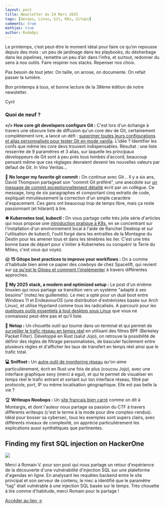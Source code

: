 ```yaml
---
layout: post
title: Newsletter du 24 Mars 2025
tags: [devops, Linux, Git, K8s, Gitops]
comments: true
mathjax: true
author: RudeOps
---
```


Le printemps, c’est peut-être le moment idéal pour faire ce qu’on repousse depuis des mois : un peu de jardinage dans les playbooks, du désherbage dans les pipelines, remettre un peu d’air dans l’infra, et surtout, redonner du sens à nos outils. Faire respirer nos stacks. Repenser nos choix.

Pas besoin de tout jeter. On taille, on arrose, on documente. On refait passer la lumière.  

Bon printemps à tous, et bonne lecture de la 38ème édition de notre newsletter.  

Cyril  

### Quoi de neuf ?

**</> How core git developers configure Git :** C'est lors d'un échange à travers une obscure liste de diffusion qu'un core dev de Git, certainement complètement ivre, a lancé un défi :  [supprimer toutes leurs configurations et alias personnalisés pour tester Git en mode vanilla](https://blog.gitbutler.com/how-git-core-devs-configure-git/). L'idée ? Identifier les confs que même les core devs trouvent indispensables. Résultat : une liste resserrée de 9 paramètres et 3 alias, sur laquelle les principaux développeurs de Git sont à peu près tous tombés d’accord, beaucoup pensant même que ces réglages devraient devenir les nouvelles valeurs par défaut de Git. In Vino Veritas...

💝 **No longer my favorite git commit :** On continue avec Git... Il y a six ans, David Thompson partageait son "commit Git préféré", une anecdote sur  [un message de commit exceptionnellement détaillé](https://mtlynch.io/no-longer-my-favorite-git-commit/)  écrit par un collègue. Ce message, long de six paragraphes et comportant cinq extraits de code, expliquait minutieusement la correction d'un simple caractère d'espacement. Ces gens ont beaucoup trop de temps libre, mais ça reste passionnant (et hilarant) à lire.

**☸️ Kubernetes tool, kubectl :** On vous partage cette très jolie série d'articles qui nous propose une  [introduction pratique à K8s](https://rnemet.dev/posts/practical_k8s/k8s_intro_local_and_kubectl/), en se concentrant sur l'installation d'un environnement local à l'aide de Rancher Desktop et sur l'utilisation de kubectl, l'outil forgé dans les entrailles de la Montagne du Destin pour les amener tous et dans les ténèbres les lier. C'est une très bonne base de départ pour s'initier à Kubernetes ou conquérir la Terre du Milieu, c'est vous qui voyez.

😱 **15 Gitops best practices to improve your workflows :** On a comme d'habitude bien aimé ce papier des cowboys de chez Spacelift, qui revient sur  [ce qu'est le Gitops et comment l'implémenter](https://spacelift.io/blog/gitops-best-practices)  à travers différentes approches.

🐧 **My 2025 stack, a modern and optimized setup :** Le post d'un énième linuxien qui nous partage sa transition vers un système "adapté à ses besoins" (notez les guillemets). Le mec a opté pour un dual boot entre Windows 11 et EndeavourOS (une distribution d'extrémistes basée sur Arch Linux), et utilise Hyprland comme tous les radicalisés. A parcourir pour les  [quelques outils essentiels à tout desktop sous Linux](https://medium.com/@a-lebailly/my-2025-stack-a-modern-and-optimized-setup-06533ba67bc9)  que vous ne connaissez peut-être pas et qu'il liste.  

🚀  **Netop :** Un chouette outil qui tourne dans un terminal et qui permet de  [surveiller le trafic réseau en temps réel](https://github.com/ZingerLittleBee/netop)  en utilisant des filtres BPF (Berkeley Packet Filter). Développé en Rust (salut Jojo), on retrouve la possibilité de définir des règles de filtrage personnalisées, de basculer facilement entre plusieurs règles et d'afficher les taux de transfert en temps réel ainsi que le trafic total.

**💻 Sniffnet :** Un  [autre outil de monitoring réseau](https://github.com/GyulyVGC/sniffnet)  qu'on aime particulièrement, écrit en Rust une fois de plus (coucou Jojo), avec une interface graphique sexy (merci à egui), et qui te permet de visualiser en temps réel le trafic entrant et sortant sur ton interface réseau, filtré par protocole, port, IP ou même localisation géographique. Elle est pas belle la vie ?

🏆  **Writeups Noobops :** Un  [site français bien carré](https://writeup.noobops.fr/) comme on dit à Montargis, et dont l'auteur nous partage sa passion du CTF à travers différents writeups (c'est le terme à la mode pour dire comptes-rendus). Idéal pour bosser sa cybersec, tous les exemples sont supers clairs, avec différents niveaux de complexité, on apprécie particulièrement les explications aussi synthétiques que pertinentes.


## Finding my first SQL injection on HackerOne

![](https://storage.mlcdn.com/account_image/325165/YoBtJ253h6ad1AUIV9hdzJb08UMD1uOr1cfqlsWg.png)

Merci à Romain V. pour son post qui nous partage un retour d'expérience de la découverte d'une vulnérabilité d'injection SQL sur une plateforme d'agendas en ligne. En analysant les requêtes backend entre le site principal et son serveur de contenu, le mec a identifié que le paramètre "tag" était vulnérable à une injection SQL basée sur le temps. Très chouette à lire comme d'habitude, merci Romain pour le partage !  

[Accéder au lien ->](https://infosecwriteups.com/finding-my-first-sql-injection-on-hackerone-6a031ab5aa1c)